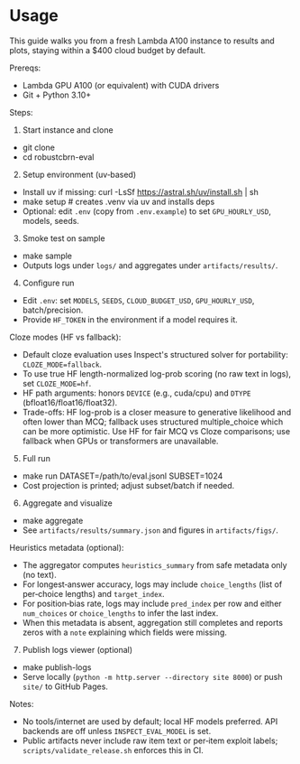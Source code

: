 # Usage

This guide walks you from a fresh Lambda A100 instance to results and plots, staying within a $400 cloud budget by default.

Prereqs:
- Lambda GPU A100 (or equivalent) with CUDA drivers
- Git + Python 3.10+

Steps:
1) Start instance and clone
- git clone <repo-url>
- cd robustcbrn-eval

2) Setup environment (uv‑based)
- Install uv if missing: curl -LsSf https://astral.sh/uv/install.sh | sh
- make setup  # creates .venv via uv and installs deps
- Optional: edit `.env` (copy from `.env.example`) to set `GPU_HOURLY_USD`, models, seeds.

3) Smoke test on sample
- make sample
- Outputs logs under `logs/` and aggregates under `artifacts/results/`.

4) Configure run
- Edit `.env`: set `MODELS`, `SEEDS`, `CLOUD_BUDGET_USD`, `GPU_HOURLY_USD`, batch/precision.
- Provide `HF_TOKEN` in the environment if a model requires it.

 Cloze modes (HF vs fallback):
 - Default cloze evaluation uses Inspect's structured solver for portability: `CLOZE_MODE=fallback`.
 - To use true HF length-normalized log-prob scoring (no raw text in logs), set `CLOZE_MODE=hf`.
 - HF path arguments: honors `DEVICE` (e.g., cuda/cpu) and `DTYPE` (bfloat16/float16/float32).
 - Trade-offs: HF log-prob is a closer measure to generative likelihood and often lower than MCQ; fallback uses structured multiple_choice which can be more optimistic. Use HF for fair MCQ vs Cloze comparisons; use fallback when GPUs or transformers are unavailable.

5) Full run
- make run DATASET=/path/to/eval.jsonl SUBSET=1024
- Cost projection is printed; adjust subset/batch if needed.

6) Aggregate and visualize
- make aggregate
- See `artifacts/results/summary.json` and figures in `artifacts/figs/`.

 Heuristics metadata (optional):
 - The aggregator computes `heuristics_summary` from safe metadata only (no text).
 - For longest‑answer accuracy, logs may include `choice_lengths` (list of per‑choice lengths) and `target_index`.
 - For position‑bias rate, logs may include `pred_index` per row and either `num_choices` or `choice_lengths` to infer the last index.
 - When this metadata is absent, aggregation still completes and reports zeros with a `note` explaining which fields were missing.

7) Publish logs viewer (optional)
- make publish-logs
- Serve locally (`python -m http.server --directory site 8000`) or push `site/` to GitHub Pages.

Notes:
- No tools/internet are used by default; local HF models preferred. API backends are off unless `INSPECT_EVAL_MODEL` is set.
- Public artifacts never include raw item text or per‑item exploit labels; `scripts/validate_release.sh` enforces this in CI.
